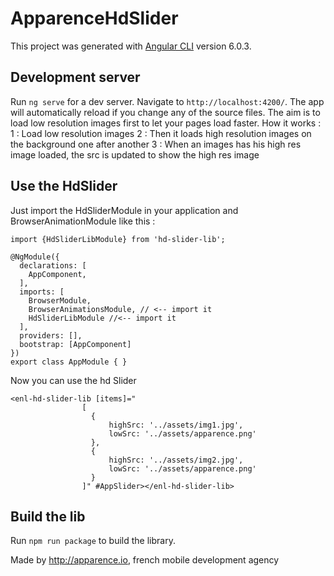 # ApparenceHdSlider

This project was generated with [Angular CLI](https://github.com/angular/angular-cli) version 6.0.3.


## Development server

Run `ng serve` for a dev server. Navigate to `http://localhost:4200/`.
The app will automatically reload if you change any of the source files.
The aim is to load low resolution images first to let your pages load faster. 
    How it works :
      1 : Load low resolution images
      2 : Then it loads high resolution images on the background one after another
      3 : When an images has his high res image loaded, the src is updated to show the high res image

## Use the HdSlider
Just import the HdSliderModule in your application and BrowserAnimationModule like this :
```
import {HdSliderLibModule} from 'hd-slider-lib';

@NgModule({
  declarations: [
    AppComponent,
  ],
  imports: [
    BrowserModule,
    BrowserAnimationsModule, // <-- import it
    HdSliderLibModule //<-- import it
  ],
  providers: [],
  bootstrap: [AppComponent]
})
export class AppModule { }
```

Now you can use the hd Slider
```
<enl-hd-slider-lib [items]="
                [
                  {
                      highSrc: '../assets/img1.jpg',
                      lowSrc: '../assets/apparence.png'
                  },
                  {
                      highSrc: '../assets/img2.jpg',
                      lowSrc: '../assets/apparence.png'
                  }
                ]" #AppSlider></enl-hd-slider-lib>
```

## Build the lib

Run `npm run package` to build the library.


Made by http://apparence.io, french mobile development agency
